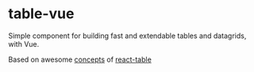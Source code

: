 # table-vue
Simple component for building fast and extendable tables and datagrids, with Vue.

Based on awesome [concepts](https://github.com/tannerlinsley/react-table/blob/master/docs/concepts.md) of [react-table](https://github.com/tannerlinsley/react-table)
